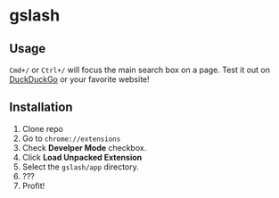 # gslash

## Usage

`Cmd+/` or `Ctrl+/` will focus the main search box on a page. Test it out on [DuckDuckGo](https://duckduckgo.com/?q=test) or your favorite website!

## Installation

1. Clone repo
2. Go to `chrome://extensions`
3. Check **Develper Mode** checkbox.
4. Click **Load Unpacked Extension**
5. Select the `gslash/app` directory.
6. ???
7. Profit!


